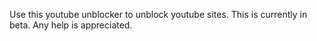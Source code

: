Use this youtube unblocker to unblock youtube sites. This is currently in beta. Any help is appreciated.

